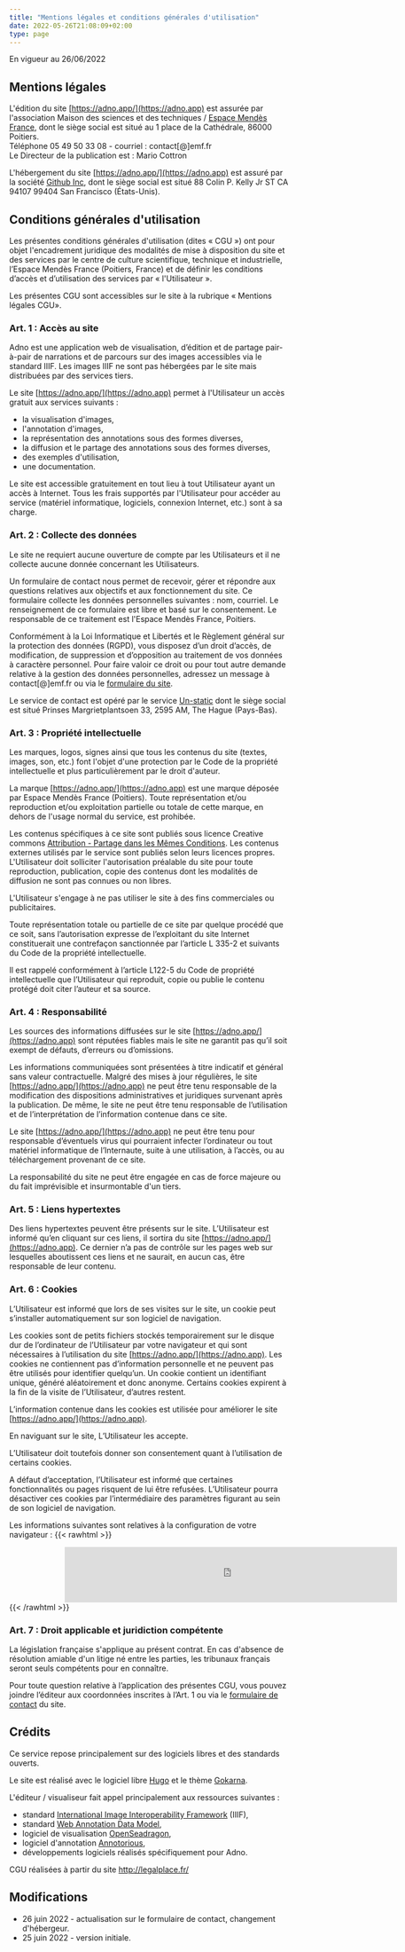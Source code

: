 ```yaml
---
title: "Mentions légales et conditions générales d'utilisation"
date: 2022-05-26T21:08:09+02:00
type: page
---
```


En vigueur au 26/06/2022

## Mentions légales

L'édition du site [https://adno.app/](https://adno.app) est assurée par l'association Maison des sciences et des techniques / [Espace Mendès France](https://emf.fr), dont le siège social est situé au 1 place de la Cathédrale, 86000 Poitiers.  
Téléphone 05 49 50 33 08 - courriel : contact[@]emf.fr  
Le Directeur de la publication est : Mario Cottron

L'hébergement du site [https://adno.app/](https://adno.app) est assuré par la société [Github Inc](https://github.com/about), dont le siège social est situé 88 Colin P. Kelly Jr ST CA 94107 99404 San Francisco (États-Unis).

## Conditions générales d'utilisation

Les présentes conditions générales d'utilisation (dites « CGU ») ont pour objet l'encadrement juridique des modalités de mise à disposition du site et des services par le centre de culture scientifique, technique et industrielle, l’Espace Mendès France (Poitiers, France) et de définir les conditions d’accès et d’utilisation des services par « l'Utilisateur ».

Les présentes CGU sont accessibles sur le site à la rubrique « Mentions légales CGU».

### Art. 1 : Accès au site

Adno est une application web de visualisation, d’édition et de partage pair-à-pair de narrations et de parcours sur des images accessibles via le standard IIIF. Les images IIIF ne sont pas hébergées par le site mais distribuées par des services tiers.

Le site [https://adno.app/](https://adno.app) permet à l'Utilisateur un accès gratuit aux services suivants :

- la visualisation d'images,
- l'annotation d'images,
- la représentation des annotations sous des formes diverses,
- la diffusion et le partage des annotations sous des formes diverses,
- des exemples d'utilisation,
- une documentation.

Le site est accessible gratuitement en tout lieu à tout Utilisateur ayant un accès à Internet. Tous les frais supportés par l'Utilisateur pour accéder au service (matériel informatique, logiciels, connexion Internet, etc.) sont à sa charge.

### Art. 2 : Collecte des données

Le site ne requiert aucune ouverture de compte par les Utilisateurs et il ne collecte aucune donnée concernant les Utilisateurs.

Un formulaire de contact nous permet de recevoir, gérer et répondre aux questions relatives aux objectifs et aux fonctionnement du site. Ce formulaire collecte les données personnelles suivantes : nom, courriel. Le renseignement de ce formulaire est libre et basé sur le consentement. Le responsable de ce traitement est l'Espace Mendès France, Poitiers.

Conformément à la Loi Informatique et Libertés et le Règlement général sur la protection des données (RGPD), vous disposez d’un droit d’accès, de modification, de suppression et d’opposition au traitement de vos données à caractère personnel. Pour faire valoir ce droit ou pour tout autre demande relative à la gestion des données personnelles, adressez un message à contact[@]emf.fr ou via le [formulaire du site](/contact/).

Le service de contact est opéré par le service [Un-static](https://un-static.com/) dont le siège social est situé Prinses Margrietplantsoen 33, 2595 AM, The Hague (Pays-Bas).


### Art. 3 : Propriété intellectuelle

Les marques, logos, signes ainsi que tous les contenus du site (textes, images, son, etc.) font l'objet d'une protection par le Code de la propriété intellectuelle et plus particulièrement par le droit d'auteur.

La marque [https://adno.app/](https://adno.app) est une marque déposée par Espace Mendès France (Poitiers). Toute représentation et/ou reproduction et/ou exploitation partielle ou totale de cette marque, en dehors de l'usage normal du service, est prohibée.

Les contenus spécifiques à ce site sont publiés sous licence Creative commons [Attribution - Partage dans les Mêmes Conditions](https://creativecommons.org/licenses/by-sa/4.0/legalcode). Les contenus externes utilisés par le service sont publiés selon leurs licences propres. L'Utilisateur doit solliciter l'autorisation préalable du site pour toute reproduction, publication, copie des contenus dont les modalités de diffusion ne sont pas connues ou non libres.

L'Utilisateur s'engage à ne pas utiliser le site à des fins commerciales ou publicitaires.

Toute représentation totale ou partielle de ce site par quelque procédé que ce soit, sans l’autorisation expresse de l’exploitant du site Internet constituerait une contrefaçon sanctionnée par l’article L 335-2 et suivants du Code de la propriété intellectuelle.

Il est rappelé conformément à l’article L122-5 du Code de propriété intellectuelle que l’Utilisateur qui reproduit, copie ou publie le contenu protégé doit citer l’auteur et sa source.

### Art. 4 : Responsabilité

Les sources des informations diffusées sur le site [https://adno.app/](https://adno.app) sont réputées fiables mais le site ne garantit pas qu’il soit exempt de défauts, d’erreurs ou d’omissions.

Les informations communiquées sont présentées à titre indicatif et général sans valeur contractuelle. Malgré des mises à jour régulières, le site [https://adno.app/](https://adno.app) ne peut être tenu responsable de la modification des dispositions administratives et juridiques survenant après la publication. De même, le site ne peut être tenu responsable de l’utilisation et de l’interprétation de l’information contenue dans ce site.

Le site [https://adno.app/](https://adno.app) ne peut être tenu pour responsable d’éventuels virus qui pourraient infecter l’ordinateur ou tout matériel informatique de l’Internaute, suite à une utilisation, à l’accès, ou au téléchargement provenant de ce site.

La responsabilité du site ne peut être engagée en cas de force majeure ou du fait imprévisible et insurmontable d'un tiers.

### Art. 5 : Liens hypertextes

Des liens hypertextes peuvent être présents sur le site. L’Utilisateur est informé qu’en cliquant sur ces liens, il sortira du site [https://adno.app/](https://adno.app). Ce dernier n’a pas de contrôle sur les pages web sur lesquelles aboutissent ces liens et ne saurait, en aucun cas, être responsable de leur contenu.

### Art. 6 : Cookies

L’Utilisateur est informé que lors de ses visites sur le site, un cookie peut s’installer automatiquement sur son logiciel de navigation.

Les cookies sont de petits fichiers stockés temporairement sur le disque dur de l’ordinateur de l’Utilisateur par votre navigateur et qui sont nécessaires à l’utilisation du site [https://adno.app/](https://adno.app). Les cookies ne contiennent pas d’information personnelle et ne peuvent pas être utilisés pour identifier quelqu’un. Un cookie contient un identifiant unique, généré aléatoirement et donc anonyme. Certains cookies expirent à la fin de la visite de l’Utilisateur, d’autres restent.

L’information contenue dans les cookies est utilisée pour améliorer le site [https://adno.app/](https://adno.app).

En naviguant sur le site, L’Utilisateur les accepte.

L’Utilisateur doit toutefois donner son consentement quant à l’utilisation de certains cookies.

A défaut d’acceptation, l’Utilisateur est informé que certaines fonctionnalités ou pages risquent de lui être refusées.
L’Utilisateur pourra désactiver ces cookies par l’intermédiaire des paramètres figurant au sein de son logiciel de navigation.

Les informations suivantes sont relatives à la configuration de votre navigateur :
{{< rawhtml >}}
<iframe
      style="border: 0; height: 100px; width: 600px; margin: 0 100px;"
      src="https://stats.emf.fr/index.php?module=CoreAdminHome&action=optOut&language=fr"
      ></iframe>
{{< /rawhtml >}}

### Art. 7 : Droit applicable et juridiction compétente

La législation française s'applique au présent contrat. En cas d'absence de résolution amiable d'un litige né entre les parties, les tribunaux français seront seuls compétents pour en connaître.

Pour toute question relative à l’application des présentes CGU, vous pouvez joindre l’éditeur aux coordonnées inscrites à l’Art. 1 ou via le [formulaire de contact](https://adno.app/contact/) du site.

## Crédits

Ce service repose principalement sur des logiciels libres et des standards ouverts.

Le site est réalisé avec le logiciel libre [Hugo](https://gohugo.io/) et le thème [Gokarna](https://gokarna-hugo.netlify.app/).

L'éditeur / visualiseur fait appel principalement aux ressources suivantes :
- standard [International Image Interoperability Framework](https://iiif.io) (IIIF),
- standard [Web Annotation Data Model](https://www.w3.org/TR/annotation-model/),
- logiciel de visualisation [OpenSeadragon](https://openseadragon.github.io/),
- logiciel d'annotation [Annotorious](https://recogito.github.io/annotorious/),
- développements logiciels réalisés spécifiquement pour Adno.

CGU réalisées à partir du site http://legalplace.fr/

## Modifications

- 26 juin 2022 - actualisation sur le formulaire de contact, changement d'hébergeur.
- 25 juin 2022 - version initiale.
